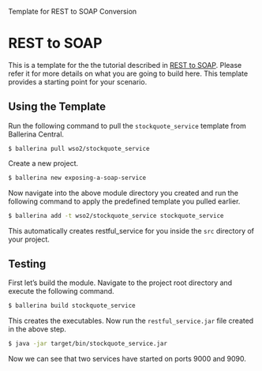 Template for REST to SOAP Conversion

# REST to SOAP 

This is a template for the the tutorial described in [REST to SOAP](https://ei.docs.wso2.com/en/7.0.0/ballerina-integrator/learn/tutorials/integration-patterns-and-soa/exposing-soap-service/1/). Please refer it for more details on what you are going to build here. This template provides a starting point for your scenario. 


## Using the Template

Run the following command to pull the `stockquote_service` template from Ballerina Central.

```
$ ballerina pull wso2/stockquote_service
```

Create a new project.

```bash
$ ballerina new exposing-a-soap-service
```

Now navigate into the above module directory you created and run the following command to apply the predefined template you pulled earlier.

```bash
$ ballerina add -t wso2/stockquote_service stockquote_service
```

This automatically creates restful_service for you inside the `src` directory of your project.  

## Testing

First let’s build the module. Navigate to the project root directory and execute the following command.

```bash
$ ballerina build stockquote_service 
```

This creates the executables. Now run the `restful_service.jar` file created in the above step.

```bash
$ java -jar target/bin/stockquote_service.jar
```

Now we can see that two services have started on ports 9000 and 9090. 
